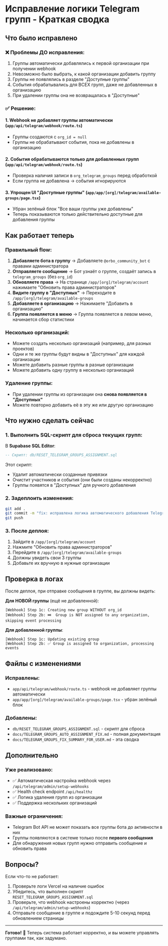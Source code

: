 # Исправление логики Telegram групп - Краткая сводка

## Что было исправлено

### ❌ Проблемы ДО исправления:
1. Группы автоматически добавлялись к первой организации при получении webhook
2. Невозможно было выбрать, к какой организации добавить группу
3. Группы не появлялись в разделе "Доступные группы"
4. События обрабатывались для ВСЕХ групп, даже не добавленных в организацию
5. При удалении группы она не возвращалась в "Доступные"

### ✅ Решение:

#### 1. **Webhook не добавляет группы автоматически** (`app/api/telegram/webhook/route.ts`)
- Группы создаются с `org_id = null`
- Группы не обрабатывают события, пока не добавлены в организацию

#### 2. **События обрабатываются только для добавленных групп** (`app/api/telegram/webhook/route.ts`)
- Проверка наличия записи в `org_telegram_groups` перед обработкой
- Если группа не добавлена → события игнорируются

#### 3. **Упрощен UI "Доступные группы"** (`app/app/[org]/telegram/available-groups/page.tsx`)
- Убран зелёный блок "Все ваши группы уже добавлены"
- Теперь показываются только действительно доступные для добавления группы

## Как работает теперь

### Правильный flow:

1. **Добавляете бота в группу** → Добавляете `@orbo_community_bot` с правами администратора
2. **Отправляете сообщение** → Бот узнаёт о группе, создаёт запись в `telegram_groups` (без `org_id`)
3. **Обновляете права** → На странице `/app/[org]/telegram/account` нажимаете "Обновить права администраторов"
4. **Видите группу в "Доступных"** → Переходите в `/app/[org]/telegram/available-groups`
5. **Добавляете в организацию** → Нажимаете "Добавить в организацию"
6. **Группа появляется в меню** → Группа появляется в левом меню, начинается сбор статистики

### Несколько организаций:

- Можете создать несколько организаций (например, для разных проектов)
- Одни и те же группы будут видны в "Доступных" для каждой организации
- Можете добавить разные группы в разные организации
- Можете добавить одну группу в несколько организаций

### Удаление группы:

- При удалении группы из организации она **снова появляется в "Доступных"**
- Можете повторно добавить её в эту же или другую организацию

## Что нужно сделать сейчас

### 1. Выполнить SQL-скрипт для сброса текущих групп:

В **Supabase SQL Editor**:

```sql
-- Скрипт: db/RESET_TELEGRAM_GROUPS_ASSIGNMENT.sql
```

Этот скрипт:
- Удалит автоматически созданные привязки
- Очистит участников и события (они были созданы некорректно)
- Группы появятся в "Доступных" для ручного добавления

### 2. Задеплоить изменения:

```bash
git add .
git commit -m "fix: исправлена логика автоматического добавления Telegram групп"
git push
```

### 3. После деплоя:

1. Зайдите в `/app/[org]/telegram/account`
2. Нажмите "Обновить права администраторов"
3. Перейдите в `/app/[org]/telegram/available-groups`
4. Должны увидеть свои 3 группы
5. Добавьте их вручную в нужные организации

## Проверка в логах

После деплоя, при отправке сообщения в группе, вы должны видеть:

**Для НОВОЙ группы** (ещё не добавленной):
```
[Webhook] Step 1c: Creating new group WITHOUT org_id
[Webhook] Step 2b: ⏭️  Group is NOT assigned to any organization, skipping event processing
```

**Для добавленной группы**:
```
[Webhook] Step 1c: Updating existing group
[Webhook] Step 2b: ✅ Group is assigned to organization, processing events
```

## Файлы с изменениями

### Исправлены:
- `app/api/telegram/webhook/route.ts` - webhook не добавляет группы автоматически
- `app/app/[org]/telegram/available-groups/page.tsx` - убран зелёный блок

### Добавлены:
- `db/RESET_TELEGRAM_GROUPS_ASSIGNMENT.sql` - скрипт для сброса
- `docs/TELEGRAM_GROUPS_AUTO_ASSIGNMENT_FIX.md` - полная документация
- `docs/TELEGRAM_GROUPS_FIX_SUMMARY_FOR_USER.md` - эта сводка

## Дополнительно

### Уже реализовано:
- ✅ Автоматическая настройка webhook через `/api/telegram/admin/setup-webhooks`
- ✅ Health check endpoint `/api/healthz`
- ✅ Логика удаления групп из организации
- ✅ Поддержка нескольких организаций

### Важные ограничения:
- Telegram Bot API не может показать все группы бота до активности в них
- Группы появляются в системе только после **первого сообщения**
- Для обнаружения новых групп нужно отправить сообщение и обновить права

## Вопросы?

Если что-то не работает:
1. Проверьте логи Vercel на наличие ошибок
2. Убедитесь, что выполнен скрипт `RESET_TELEGRAM_GROUPS_ASSIGNMENT.sql`
3. Проверьте, что webhook настроены корректно (через `/api/telegram/admin/setup-webhooks`)
4. Отправьте сообщение в группе и подождите 5-10 секунд перед обновлением страницы

---

**Готово!** 🎉 Теперь система работает корректно, и вы можете управлять группами так, как задумано.


